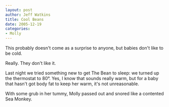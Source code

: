 ```yaml
--- 
layout: post
author: Jeff Watkins
title: Cool Beans
date: 2005-12-19
categories: 
- Molly
---
```


This probably doesn't come as a surprise to anyone, but babies don't like to be cold.

Really. They don't like it.

Last night we tried something new to get The Bean to sleep: we turned up the thermostat to 80°. Yes, I know that sounds really warm, but for a baby that hasn't got body fat to keep her warm, it's not unreasonable.

With some grub in her tummy, Molly passed out and snored like a contented Sea Monkey.